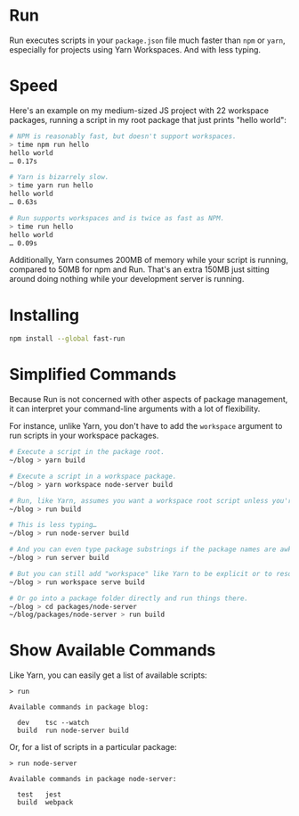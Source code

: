 # Run

Run executes scripts in your `package.json` file much faster than `npm` or `yarn`, especially for projects using Yarn Workspaces. And with less typing.

# Speed

Here's an example on my medium-sized JS project with 22 workspace packages, running a script in my root package that just prints "hello world":

```sh
# NPM is reasonably fast, but doesn't support workspaces.
> time npm run hello
hello world
… 0.17s

# Yarn is bizarrely slow.
> time yarn run hello
hello world
… 0.63s

# Run supports workspaces and is twice as fast as NPM.
> time run hello
hello world
… 0.09s
```

Additionally, Yarn consumes 200MB of memory while your script is running, compared to 50MB for npm and Run. That's an extra 150MB just sitting around
doing nothing while your development server is running.

# Installing

```sh
npm install --global fast-run
```

# Simplified Commands

Because Run is not concerned with other aspects of package management, it can interpret your command-line arguments with a lot of flexibility.

For instance, unlike Yarn, you don't have to add the `workspace` argument to run scripts in your workspace packages.

```sh
# Execute a script in the package root.
~/blog > yarn build

# Execute a script in a workspace package.
~/blog > yarn workspace node-server build

# Run, like Yarn, assumes you want a workspace root script unless you're in a subpackage folder.
~/blog > run build

# This is less typing…
~/blog > run node-server build

# And you can even type package substrings if the package names are awkward.
~/blog > run server build

# But you can still add "workspace" like Yarn to be explicit or to resolve ambiguity.
~/blog > run workspace serve build

# Or go into a package folder directly and run things there.
~/blog > cd packages/node-server
~/blog/packages/node-server > run build
```

# Show Available Commands

Like Yarn, you can easily get a list of available scripts:

```
> run

Available commands in package blog:

  dev    tsc --watch
  build  run node-server build
```

Or, for a list of scripts in a particular package:

```
> run node-server

Available commands in package node-server:

  test   jest
  build  webpack
```
